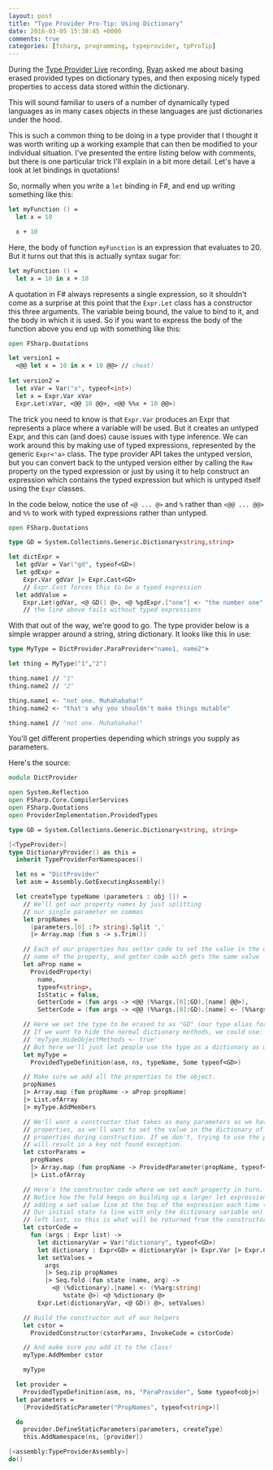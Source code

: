 ```yaml
---
layout: post
title: "Type Provider Pro-Tip: Using Dictionary"
date: 2016-03-05 15:38:45 +0000
comments: true
categories: [fsharp, programming, typeprovider, tpProTip]
---
```

During the [Type Provider Live](http://blog.mavnn.co.uk/type-providers-live-the-movie/) recording, [Ryan](https://twitter.com/panesofglass) asked me about basing erased provided types on dictionary types, and then exposing nicely typed properties to access data stored within the dictionary.

This will sound familiar to users of a number of dynamically typed languages as in many cases objects in these languages are just dictionaries under the hood.

This is such a common thing to be doing in a type provider that I thought it was worth writing up a working example that can then be modified to your individual situation. I've presented the entire listing below with comments, but there is one particular trick I'll explain in a bit more detail. Let's have a look at let bindings in quotations!

So, normally when you write a ``let`` binding in F#, and end up writing something like this:

``` fsharp
let myFunction () =
  let x = 10

  x + 10
```

Here, the body of function ``myFunction`` is an expression that evaluates to 20. But it turns out that this is actually syntax sugar for:

``` fsharp
let myFunction () =
  let x = 10 in x + 10
```

A quotation in F# always represents a single expression, so it shouldn't come as a surprise at this point that the ``Expr.Let`` class has a constructor this three arguments. The variable being bound, the value to bind to it, and the body in which it is used. So if you want to express the body of the function above you end up with something like this:

``` fsharp
open FSharp.Quotations

let version1 =
  <@@ let x = 10 in x + 10 @@> // cheat!
  
let version2 =
  let xVar = Var("x", typeof<int>)
  let x = Expr.Var xVar
  Expr.Let(xVar, <@@ 10 @@>, <@@ %%x + 10 @@>)
```

The trick you need to know is that ``Expr.Var`` produces an Expr that represents a place where a variable will be used. But it creates an untyped Expr, and this can (and does) cause issues with type inference. We can work around this by making use of typed expressions, represented by the generic ``Expr<'a>`` class. The type provider API takes the untyped version, but you can convert back to the untyped version either by calling the ``Raw`` property on the typed expression or just by using it to help construct an expression which contains the typed expression but which is untyped itself using the ``Expr`` classes.

In the code below, notice the use of ``<@ ... @>`` and ``%`` rather than ``<@@ ... @@>`` and ``%%`` to work with typed expressions rather than untyped.

``` fsharp
open FSharp.Quotations

type GD = System.Collections.Generic.Dictionary<string,string>

let dictExpr =
  let gdVar = Var("gd", typeof<GD>)
  let gdExpr =
    Expr.Var gdVar |> Expr.Cast<GD>
    // Expr.Cast forces this to be a typed expression
  let addValue =
    Expr.Let(gdVar, <@ GD() @>, <@ %gdExpr.["one"] <- "the number one" @>)
    // the line above fails without typed expressions
```

With that out of the way, we're good to go. The type provider below is a simple wrapper around a string, string dictionary. It looks like this in use:

``` fsharp
type MyType = DictProvider.ParaProvider<"name1, name2">

let thing = MyType("1","2")

thing.name1 // "1"
thing.name2 // "2"

thing.name1 <- "not one. Muhahahaha!"
thing.name2 <- "that's why you shouldn't make things mutable"

thing.name1 // "not one. Muhahahaha!"
```

You'll get different properties depending which strings you supply as parameters.

Here's the source:

``` fsharp
module DictProvider

open System.Reflection
open FSharp.Core.CompilerServices
open FSharp.Quotations
open ProviderImplementation.ProvidedTypes

type GD = System.Collections.Generic.Dictionary<string, string>

[<TypeProvider>]
type DictionaryProvider() as this =
  inherit TypeProviderForNamespaces()

  let ns = "DictProvider"
  let asm = Assembly.GetExecutingAssembly()

  let createType typeName (parameters : obj []) =
    // We'll get our property names by just splitting
    // our single parameter on commas
    let propNames =
      (parameters.[0] :?> string).Split ','
      |> Array.map (fun s -> s.Trim())

    // Each of our properties has setter code to set the value in the dict with the
    // name of the property, and getter code with gets the same value
    let aProp name =
      ProvidedProperty(
        name,
        typeof<string>,
        IsStatic = false,
        GetterCode = (fun args -> <@@ (%%args.[0]:GD).[name] @@>),
        SetterCode = (fun args -> <@@ (%%args.[0]:GD).[name] <- (%%args.[1]:string) @@>))

    // Here we set the type to be erased to as "GD" (our type alias for a dictionary)
    // If we want to hide the normal dictionary methods, we could use:
    // 'myType.HideObjectMethods <- true'
    // But here we'll just let people use the type as a dictionary as well.
    let myType =
      ProvidedTypeDefinition(asm, ns, typeName, Some typeof<GD>)

    // Make sure we add all the properties to the object.
    propNames
    |> Array.map (fun propName -> aProp propName)
    |> List.ofArray
    |> myType.AddMembers

    // We'll want a constructor that takes as many parameters as we have
    // properties, as we'll want to set the value in the dictionary of our
    // properties during construction. If we don't, trying to use the properties
    // will result in a key not found exception.
    let cstorParams =
      propNames
      |> Array.map (fun propName -> ProvidedParameter(propName, typeof<string>))
      |> List.ofArray

    // Here's the constructor code where we set each property in turn.
    // Notice how the fold keeps on building up a larger let expression,
    // adding a set value line at the top of the expression each time through.
    // Our initial state (a line with only the dictionary variable on) is always
    // left last, so this is what will be returned from the constructor.
    let cstorCode =
      fun (args : Expr list) ->
        let dictionaryVar = Var("dictionary", typeof<GD>)
        let dictionary : Expr<GD> = dictionaryVar |> Expr.Var |> Expr.Cast
        let setValues =
          args
          |> Seq.zip propNames
          |> Seq.fold (fun state (name, arg) ->
            <@ (%dictionary).[name] <- (%%arg:string)
               %state @>) <@ %dictionary @>
        Expr.Let(dictionaryVar, <@ GD() @>, setValues)

    // Build the constructor out of our helpers
    let cstor =
      ProvidedConstructor(cstorParams, InvokeCode = cstorCode)

    // And make sure you add it to the class!
    myType.AddMember cstor

    myType

  let provider =
    ProvidedTypeDefinition(asm, ns, "ParaProvider", Some typeof<obj>)
  let parameters =
    [ProvidedStaticParameter("PropNames", typeof<string>)]

  do
    provider.DefineStaticParameters(parameters, createType)
    this.AddNamespace(ns, [provider])

[<assembly:TypeProviderAssembly>]
do()
```
